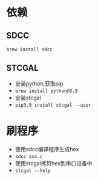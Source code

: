 <!--
 * @Author: devcui
 * @Email: devcui.com
 * @Date: 2021-03-06 21:22:50
 * @LastEditTime: 2021-03-06 21:22:51
 * @LastEditors: devcui
 * @Description: Basic description
 * @FilePath: /led/README.md
 * @LICENSE: NONE
-->


#  依赖
## SDCC

`brew install sdcc`

## STCGAL
- 安装python,获取pip
- `brew install python@3.9`
- 安装stcgal
- `pip3.9 install stcgal --user`


# 刷程序
- 使用sdcc编译程序生成hex
- `sdcc xxx.c`
- 使用stcgal拷贝hex到串口设备中
- `stcgal --help`

